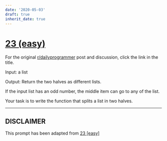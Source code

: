 ```yaml
---
date: '2020-05-03'
draft: true
inherit_date: true
---
```


# [23 (easy)](https://www.reddit.com/r/dailyprogrammer/comments/quli5/3132012_challenge_23_easy/)

For the original [r/dailyprogrammer](https://www.reddit.com/r/dailyprogrammer/) post and discussion, click the link in the title.

Input: a list

Output: Return the two halves as different lists. 

If the input list has an odd number, the middle item can go to any of the list.

Your task is to write the function that splits a list in two halves.


----
## **DISCLAIMER**
This prompt has been adapted from [23 [easy]](https://www.reddit.com/r/dailyprogrammer/comments/quli5/3132012_challenge_23_easy/
)

